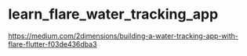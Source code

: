 # learn_flare_water_tracking_app
https://medium.com/2dimensions/building-a-water-tracking-app-with-flare-flutter-f03de436dba3
